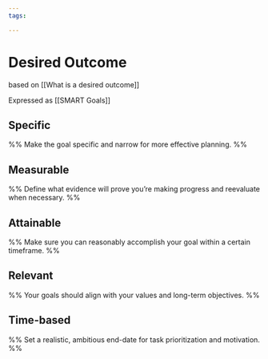 ```yaml
---
tags: 

---
```

# Desired Outcome
based on [[What is a desired outcome]]



Expressed as [[SMART Goals]]

## Specific  
%% 
Make the goal specific and narrow for more effective planning.
%%


## Measurable  
%%
Define what evidence will prove you’re making progress and reevaluate when necessary.
%%

## Attainable  
%%
Make sure you can reasonably accomplish your goal within a certain timeframe.
%%

## Relevant  
%%
Your goals should align with your values and long-term objectives.
%%

## Time-based  
%%
Set a realistic, ambitious end-date for task prioritization and motivation.
%%